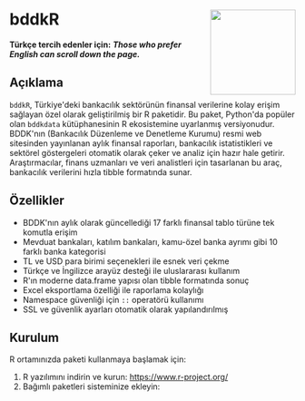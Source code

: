 # bddkR <img width=150px height = 150px src="https://github.com/user-attachments/assets/2fae4c12-3db9-4ddb-86bf-375b6fc265c9" align="right" />

**Türkçe tercih edenler için:**
***Those who prefer English can scroll down the page.***

## Açıklama

`bddkR`, Türkiye'deki bankacılık sektörünün finansal verilerine kolay erişim sağlayan özel olarak geliştirilmiş bir R paketidir. Bu paket, Python'da popüler olan `bddkdata` kütüphanesinin R ekosistemine uyarlanmış versiyonudur. BDDK'nın (Bankacılık Düzenleme ve Denetleme Kurumu) resmi web sitesinden yayınlanan aylık finansal raporları, bankacılık istatistikleri ve sektörel göstergeleri otomatik olarak çeker ve analiz için hazır hale getirir. Araştırmacılar, finans uzmanları ve veri analistleri için tasarlanan bu araç, bankacılık verilerini hızla tibble formatında sunar.

## Özellikler

* BDDK'nın aylık olarak güncellediği 17 farklı finansal tablo türüne tek komutla erişim
* Mevduat bankaları, katılım bankaları, kamu-özel banka ayrımı gibi 10 farklı banka kategorisi
* TL ve USD para birimi seçenekleri ile esnek veri çekme
* Türkçe ve İngilizce arayüz desteği ile uluslararası kullanım
* R'ın moderne data.frame yapısı olan tibble formatında sonuç
* Excel eksportlama özelliği ile raporlama kolaylığı
* Namespace güvenliği için `::` operatörü kullanımı
* SSL ve güvenlik ayarları otomatik olarak yapılandırılmış

## Kurulum

R ortamınızda paketi kullanmaya başlamak için:

1. R yazılımını indirin ve kurun: https://www.r-project.org/
2. Bağımlı paketleri sisteminize ekleyin:

```r
